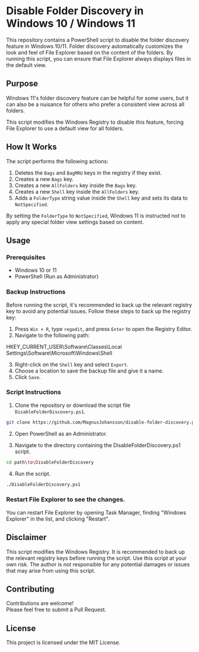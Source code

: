 # Disable Folder Discovery in Windows 10 / Windows 11

This repository contains a PowerShell script to disable the folder discovery feature in Windows 10/11. Folder discovery automatically customizes the look and feel of File Explorer based on the content of the folders. By running this script, you can ensure that File Explorer always displays files in the default view.

## Purpose

Windows 11's folder discovery feature can be helpful for some users, but it can also be a nuisance for others who prefer a consistent view across all folders.

This script modifies the Windows Registry to disable this feature, forcing File Explorer to use a default view for all folders.

## How It Works

The script performs the following actions:

1. Deletes the `Bags` and `BagMRU` keys in the registry if they exist.
2. Creates a new `Bags` key.
3. Creates a new `AllFolders` key inside the `Bags` key.
4. Creates a new `Shell` key inside the `AllFolders` key.
5. Adds a `FolderType` string value inside the `Shell` key and sets its data to `NotSpecified`.

By setting the `FolderType` to `NotSpecified`, Windows 11 is instructed not to apply any special folder view settings based on content.

## Usage

### Prerequisites

- Windows 10 or 11
- PowerShell (Run as Administrator)

### Backup Instructions

Before running the script, it's recommended to back up the relevant registry key to avoid any potential issues. Follow these steps to back up the registry key:

1. Press `Win + R`, type `regedit`, and press `Enter` to open the Registry Editor.
2. Navigate to the following path:
   
HKEY_CURRENT_USER\Software\Classes\Local Settings\Software\Microsoft\Windows\Shell

3. Right-click on the `Shell` key and select `Export`.
4. Choose a location to save the backup file and give it a name.
5. Click `Save`.

### Script Instructions

1. Clone the repository or download the script file `DisableFolderDiscovery.ps1`.

```sh
git clone https://github.com/MagnusJohansson/disable-folder-discovery.git
```

2. Open PowerShell as an Administrator.

3. Navigate to the directory containing the DisableFolderDiscovery.ps1 script.

```sh
cd path\to\DisableFolderDiscovery
```

4. Run the script.

```sh
./DisableFolderDiscovery.ps1
```

### Restart File Explorer to see the changes.

You can restart File Explorer by opening Task Manager, finding "Windows Explorer" in the list, and clicking "Restart".

## Disclaimer
This script modifies the Windows Registry. It is recommended to back up the relevant registry keys before running the script. Use this script at your own risk. The author is not responsible for any potential damages or issues that may arise from using this script.

## Contributing
Contributions are welcome!  
Please feel free to submit a Pull Request.

## License
This project is licensed under the MIT License.

